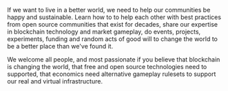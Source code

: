 If we want to live in a better world, we need to help our communities be happy and sustainable. Learn how to to help each other with best practices from open source communities that exist for decades, share our expertise in blockchain technology and market gameplay, do events, projects, experiments, funding and random acts of good will to change the world to be a better place than we've found it.

We welcome all people, and most passionate if you believe that blockchain is changing the world, that free and open source technologies need to supported, that economics need alternative gameplay rulesets to support our real and virtual infrastructure.
